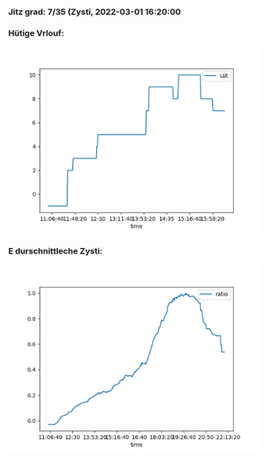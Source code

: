 ### Jitz grad: 7/35 (Zysti, 2022-03-01 16:20:00

### Hütige Vrlouf:
![Graph](Today.png)

### E durschnittleche Zysti:
![Graph](Zysti.png)